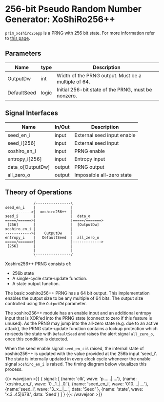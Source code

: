 # 256-bit Pseudo Random Number Generator: XoShiRo256++

`prim_xoshiro256pp` is a PRNG with 256 bit state.
For more information refer to [this page](https://arxiv.org/pdf/1805.01407.pdf).

## Parameters

Name         | type   | Description
-------------|--------|----------------------------------------------------------
OutputDw     | int    | Width of the PRNG output. Must be a multiple of 64.
DefaultSeed  | logic  | Initial 256-bit state of the PRNG, must be nonzero.

## Signal Interfaces

Name                 | In/Out | Description
---------------------|--------|---------------------------------
seed_en_i            | input  | External seed input enable
seed_i[256]          | input  | External seed input
xoshiro_en_i         | input  | PRNG enable
entropy_i[256]       | input  | Entropy input
data_o[OutputDw]     | output | PRNG output
all_zero_o           | output | Impossible all-zero state

## Theory of Operations

```
             /----------------\
seed_en_i    |                |
------------>|  xoshiro256++  |
seed_i       |                |  data_o
=====/======>|                |=====/=======>
 [256]       |                |  [OutputDw]
xoshiro_en_i |                |
------------>|    OutputDw    |
entropy_i    |   DefaultSeed  |  all_zero_o
=====/======>|                |------------->
 [256]       |                |
             |                |
             \----------------/
```

Xoshiro256++ PRNG consists of:
 * 256b state
 * A single-cycle state-update function.
 * A state output function.

The basic xoshiro256++ PRNG has a 64 bit output.
This implementation enables the output size to be any multiple of 64 bits.
The output size controlled using the `OutputDW` parameter.

The xoshiro256++ module has an enable input and an additional entropy input that is
XOR'ed into the PRNG state (connect to zero if this feature is unused).
As the PRNG may jump into the all-zero state (e.g. due to an active attack), the PRNG
state-update function contains a lockup protection which re-seeds the state with
`DefaultSeed` and raises the alert signal `all_zero_o`, once this condition is detected.

When the seed enable signal `seed_en_i` is raised, the internal state of xoshiro256++ is updated
with the value provided at the 256b input 'seed_i'.
The state is internally updated in every clock cycle whenever the enable signal `xoshiro_en_i` is raised.
The timing diagram below visualizes this process.

{{< wavejson >}}
{
  signal: [
    {name: 'clk', wave: 'p......|....'},
    {name: 'xoshiro_en_i', wave: '0...1..|..0.'},
    {name: 'seed_en_i', wave: '010....|....'},
    {name:'seed_i',     wave: '3..x...|....', data: 'Seed' },
    {name: 'state', wave: 'x.3..45|678.', data: 'Seed'}
  ]
}
{{< /wavejson >}}
